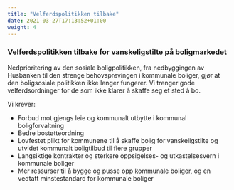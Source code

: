 ```yaml
---
title: "Velferdspolitikken tilbake"
date: 2021-03-27T17:13:52+01:00
weight: 4
---
```



### Velferdspolitikken tilbake for vanskeligstilte på boligmarkedet 
Nedprioritering av den sosiale boligpolitikken, fra nedbyggingen av Husbanken til den strenge behovsprøvingen i kommunale boliger, gjør at den boligsosiale politikken ikke lenger fungerer. Vi trenger gode velferdsordninger for de som ikke klarer å skaffe seg et sted å bo.

Vi krever:
- Forbud mot gjengs leie og kommunalt utbytte i kommunal boligforvaltning
- Bedre bostøtteordning
- Lovfestet plikt for kommunene til å skaffe bolig for vanskeligstilte og utvidet kommunalt boligtilbud til flere grupper
- Langsiktige kontrakter og sterkere oppsigelses- og utkastelsesvern i kommunale boliger
- Mer ressurser til å bygge og pusse opp kommunale boliger, og en vedtatt minstestandard for kommunale boliger
